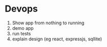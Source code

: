 # Devops
1.  Show app from nothing to running
2.  demo app
3.  run tests
4.  explain design (eg react, expressjs, sqllite)